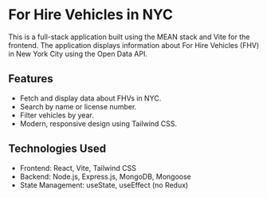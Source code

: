 # For Hire Vehicles in NYC

This is a full-stack application built using the MEAN stack and Vite for the frontend. The application displays information about For Hire Vehicles (FHV) in New York City using the Open Data API.

## Features

- Fetch and display data about FHVs in NYC.
- Search by name or license number.
- Filter vehicles by year.
- Modern, responsive design using Tailwind CSS.

## Technologies Used

- Frontend: React, Vite, Tailwind CSS
- Backend: Node.js, Express.js, MongoDB, Mongoose
- State Management: useState, useEffect (no Redux)
